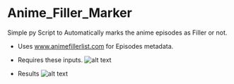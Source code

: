 # Anime_Filler_Marker
Simple py Script to Automatically marks the anime episodes as Filler or not.

* Uses www.animefillerlist.com for Episodes metadata.

* Requires these inputs.
![alt text](https://i.imgur.com/d6kQ7RJ.png)

* Results
![alt text](https://i.imgur.com/TB2mllQ.png)



